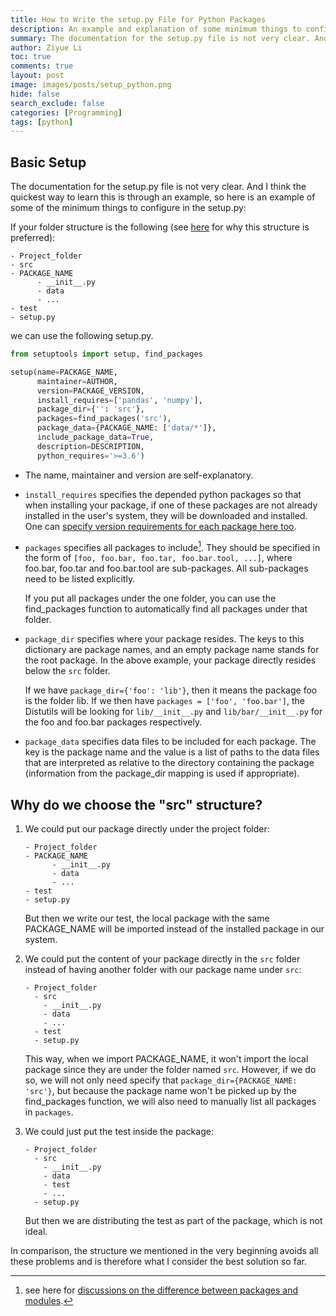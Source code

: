 ```yaml
---
title: How to Write the setup.py File for Python Packages
description: An example and explanation of some minimum things to configure in the setup.py
summary: The documentation for the setup.py file is not very clear. And I think the quickest way to learn this is through an example, so here is an example of some minimum things to configure in the setup.py.
author: Ziyue Li
toc: true
comments: true
layout: post
image: images/posts/setup_python.png
hide: false
search_exclude: false
categories: [Programming]
tags: [python]
---
```

## Basic Setup

The documentation for the setup.py file is not very clear.
And I think the quickest way to learn this is through an example, so here is an example of some of the minimum things to configure in the setup.py:

If your folder structure is the following (see [here](https://blog.ionelmc.ro/2014/05/25/python-packaging/#id13) for why this structure is preferred):

```plain
- Project_folder
- src
- PACKAGE_NAME
      - __init__.py
      - data
      - ...
- test
- setup.py
```

we can use the following setup.py.

```python
from setuptools import setup, find_packages

setup(name=PACKAGE_NAME,
      maintainer=AUTHOR,
      version=PACKAGE_VERSION,
      install_requires=['pandas', 'numpy'],
      package_dir={'': 'src'},
      packages=find_packages('src'),
      package_data={PACKAGE_NAME: ['data/*']},
      include_package_data=True,
      description=DESCRIPTION,
      python_requires='>=3.6')
```

- The name, maintainer and version are self-explanatory.

- `install_requires` specifies the depended python packages so that when installing your package, if one of these packages are not already installed in the user's system, they will be downloaded and installed. One can [specify version requirements for each package here too](https://packaging.python.org/discussions/install-requires-vs-requirements/).

- `packages` specifies all packages to include[^1].
  They should be specified in the form of `[foo, foo.bar, foo.tar, foo.bar.tool, ...]`, where foo.bar, foo.tar and foo.bar.tool are sub-packages. All sub-packages need to be listed explicitly.

  If you put all packages under the one folder, you can use the find_packages function to automatically find all packages under that folder.

- `package_dir` specifies where your package resides. The keys to this dictionary are package names, and an empty package name stands for the root package. In the above example, your package directly resides below the `src` folder.

  If we have `package_dir={'foo': 'lib'}`, then it means the package foo is the folder lib. If we then have `packages = ['foo', 'foo.bar']`, the Distutils will be looking for `lib/__init__.py` and `lib/bar/__init__.py` for the foo and foo.bar packages respectively.


- `package_data` specifies data files to be included for each package. The key is the package name and the value is a list of paths to the data files that are interpreted as relative to the directory containing the package (information from the package_dir mapping is used if appropriate).


## Why do we choose the "src" structure?
1. We could put our package directly under the project folder:

   ```plain
   - Project_folder
   - PACKAGE_NAME
         - __init__.py
         - data
         - ...
   - test
   - setup.py
   ```

   But then we write our test, the local package with the same PACKAGE_NAME will be imported instead of the installed package in our system.

2. We could put the content of your package directly in the `src` folder instead of having another folder with our package name under `src`:

   ```plain
   - Project_folder
     - src
       - __init__.py
       - data
       - ...
     - test
     - setup.py
   ```

   This way, when we import PACKAGE_NAME, it won't import the local package since they are under the folder named `src`.
   However, if we do so, we will not only need specify that `package_dir={PACKAGE_NAME: 'src'}`, but because the package name won't be picked up by the find_packages function, we will also need to manually list all packages in `packages`.

3. We could just put the test inside the package:

   ```plain
   - Project_folder
     - src
       - __init__.py
       - data
       - test
       - ...
     - setup.py
   ```

   But then we are distributing the test as part of the package, which is not ideal.

In comparison, the structure we mentioned in the very beginning avoids all these problems and is therefore what I consider the best solution so far.


[^1]: see here for [discussions on the difference between packages and modules](https://stackoverflow.com/questions/7948494/whats-the-difference-between-a-python-module-and-a-python-package).
